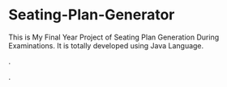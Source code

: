 # Seating-Plan-Generator

This is My Final Year Project of Seating Plan Generation During Examinations. It is totally developed using Java Language.















.











































































































































































































































































































.






































